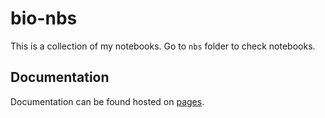 # bio-nbs

This is a collection of my notebooks. Go to `nbs` folder to check notebooks.

## Documentation

Documentation can be found hosted on [pages](https://sky1ove.github.io/bio-nbs/).


